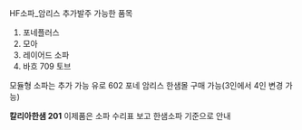HF소파_암리스 추가발주 가능한 품목
1) 포네플러스
2) 모아
3) 레이어드 소파
4) 바흐 709 토브

모듈형 소파는 추가 가능
유로 602 포네 암리스 한샘몰 구매 가능(3인에서 4인 변경 가능)

**칼리아한샘 201**
이제품은 소파 수리표 보고 한샘소파 기준으로 안내